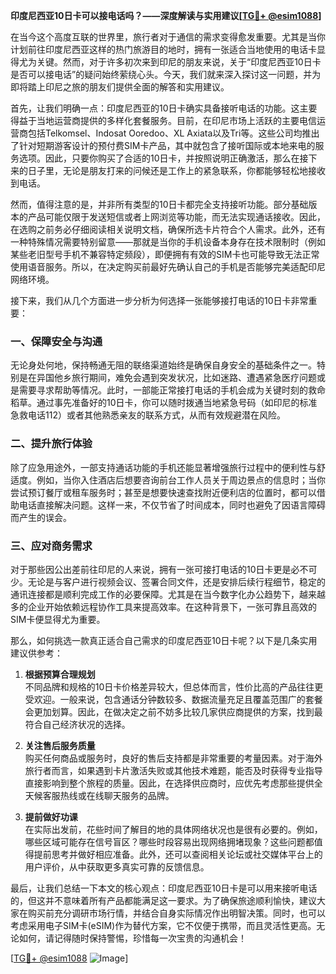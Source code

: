 **印度尼西亚10日卡可以接电话吗？——深度解读与实用建议[[TG💪+ @esim1088](https://t.me/s/esim1088)]**

在当今这个高度互联的世界里，旅行者对于通信的需求变得愈发重要。尤其是当你计划前往印度尼西亚这样的热门旅游目的地时，拥有一张适合当地使用的电话卡显得尤为关键。然而，对于许多初次来到印尼的朋友来说，关于“印度尼西亚10日卡是否可以接电话”的疑问始终萦绕心头。今天，我们就来深入探讨这一问题，并为即将踏上印尼之旅的朋友们提供全面的解答和实用建议。

首先，让我们明确一点：印度尼西亚的10日卡确实具备接听电话的功能。这主要得益于当地运营商提供的多样化套餐服务。目前，在印尼市场上活跃的主要电信运营商包括Telkomsel、Indosat Ooredoo、XL Axiata以及Tri等。这些公司均推出了针对短期游客设计的预付费SIM卡产品，其中就包含了接听国际或本地来电的服务选项。因此，只要你购买了合适的10日卡，并按照说明正确激活，那么在接下来的日子里，无论是朋友打来的问候还是工作上的紧急联系，你都能够轻松地接收到电话。

然而，值得注意的是，并非所有类型的10日卡都完全支持接听功能。部分基础版本的产品可能仅限于发送短信或者上网浏览等功能，而无法实现通话接收。因此，在选购之前务必仔细阅读相关说明文档，确保所选卡片符合个人需求。此外，还有一种特殊情况需要特别留意——那就是当你的手机设备本身存在技术限制时（例如某些老旧型号手机不兼容特定频段），即便拥有有效的SIM卡也可能导致无法正常使用语音服务。所以，在决定购买前最好先确认自己的手机是否能够完美适配印尼网络环境。

接下来，我们从几个方面进一步分析为何选择一张能够接打电话的10日卡非常重要：

### **一、保障安全与沟通**
无论身处何地，保持畅通无阻的联络渠道始终是确保自身安全的基础条件之一。特别是在异国他乡旅行期间，难免会遇到突发状况，比如迷路、遭遇紧急医疗问题或是需要寻求帮助等情况。此时，一部能正常接打电话的手机会成为关键时刻的救命稻草。通过事先准备好的10日卡，你可以随时拨通当地紧急号码（如印尼的标准急救电话112）或者其他熟悉亲友的联系方式，从而有效规避潜在风险。

### **二、提升旅行体验**
除了应急用途外，一部支持通话功能的手机还能显著增强旅行过程中的便利性与舒适度。例如，当你入住酒店后想要咨询前台工作人员关于周边景点的信息时；当你尝试预订餐厅或租车服务时；甚至是想要快速查找附近便利店的位置时，都可以借助电话直接解决问题。这样一来，不仅节省了时间成本，同时也避免了因语言障碍而产生的误会。

### **三、应对商务需求**
对于那些因公出差前往印尼的人来说，拥有一张可接打电话的10日卡更是必不可少。无论是与客户进行视频会议、签署合同文件，还是安排后续行程细节，稳定的通讯连接都是顺利完成工作的必要保障。尤其是在当今数字化办公趋势下，越来越多的企业开始依赖远程协作工具来提高效率。在这种背景下，一张可靠且高效的SIM卡便显得尤为重要。

那么，如何挑选一款真正适合自己需求的印度尼西亚10日卡呢？以下是几条实用建议供参考：

1. **根据预算合理规划**  
   不同品牌和规格的10日卡价格差异较大，但总体而言，性价比高的产品往往更受欢迎。一般来说，包含通话分钟数较多、数据流量充足且覆盖范围广的套餐会更加划算。因此，在做决定之前不妨多比较几家供应商提供的方案，找到最符合自己经济状况的选择。

2. **关注售后服务质量**  
   购买任何商品或服务时，良好的售后支持都是非常重要的考量因素。对于海外旅行者而言，如果遇到卡片激活失败或其他技术难题，能否及时获得专业指导直接影响到整个旅程的质量。因此，在选择供应商时，应优先考虑那些提供全天候客服热线或在线聊天服务的品牌。

3. **提前做好功课**  
   在实际出发前，花些时间了解目的地的具体网络状况也是很有必要的。例如，哪些区域可能存在信号盲区？哪些时段容易出现网络拥堵现象？这些问题都值得提前思考并做好相应准备。此外，还可以查阅相关论坛或社交媒体平台上的用户评价，从中获取更多真实可靠的反馈信息。

最后，让我们总结一下本文的核心观点：印度尼西亚10日卡是可以用来接听电话的，但这并不意味着所有产品都能满足这一要求。为了确保旅途顺利愉快，建议大家在购买前充分调研市场行情，并结合自身实际情况作出明智决策。同时，也可以考虑采用电子SIM卡(eSIM)作为替代方案，它不仅便于携带，而且灵活性更高。无论如何，请记得随时保持警惕，珍惜每一次宝贵的沟通机会！

[[TG💪+ @esim1088](https://t.me/s/esim1088) ![Image](https://i.postimg.cc/4NQfJmqS/Snipaste-2025-05-13-00-14-12.png)]